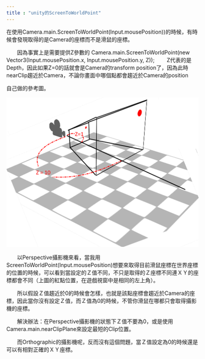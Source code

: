 ```yaml
---
title : "unity的ScreenToWorldPoint"
---
```


在使用Camera.main.ScreenToWorldPoint(Input.mousePosition))的時候，有時候會發現取得的是Camera的座標而不是滑鼠的座標。

　　因為事實上是需要提供Z參數的
Camera.main.ScreenToWorldPoint(new Vector3(Input.mousePosition.x, Input.mousePosition.y, Z));
　　Z代表的是Depth，因此如果Z=0的話就會是Camera的transform position了，因為此時nearClip趨近於Camera，不論你畫面中哪個點都會趨近於Camera的position

自己做的參考圖。

[![img](../../assets/images/2020-10-24-ScreenToWorldPoint/1.png)](http://ref.gamer.com.tw/redir.php?url=http%3A%2F%2F3.bp.blogspot.com%2F-R7XPjFKkYxw%2FU2VzYO6WanI%2FAAAAAAAAAqs%2FFYk7Y6UuSTU%2Fs1600%2F1.png)



　　以Perspective攝影機來看，當我用ScreenToWorldPoint(Input.mousePosition)想要來取得目前滑鼠座標在世界座標的位置的時候，可以看到當設定的Ｚ值不同，不只是取得的Ｚ座標不同連ＸＹ的座標都會不同（上圖的紅點位置，在遊戲視窗中是相同的左上角）。

　　所以假設Ｚ值趨近於0的時候會怎樣，也就是該點座標會趨近於Camera的座標，因此當你沒有設定Ｚ值，而Ｚ值為0的時候，不管你滑鼠在哪都只會取得攝影機的座標。

　　解決辦法：在Perspective攝影機的狀態下Ｚ值不要為0，或是使用Camera.main.nearClipPlane來設定最短的Clip位置。

　　而Orthographic的攝影機呢，反而沒有這個問題，當Ｚ值設定為0的時候還是可以有相對正確的ＸＹ座標。
